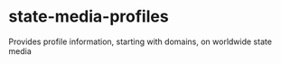 # state-media-profiles
Provides profile information, starting with domains, on worldwide state media 
